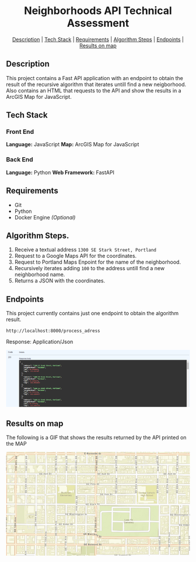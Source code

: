 <h1 align=center>Neighborhoods API Technical Assessment</h1>

<div align=center>
<a href="#description">Description</a> |
<a href="#tech">Tech Stack</a> |
<a href="#requirements">Requirements</a> |
<a href="#steps">Algorithm Steps</a> |
<a href="#endpoints">Endpoints</a> |
<a href="#results">Results on map</a>

</div>




<div id="description"></div>

## Description


This project contains a Fast API application with an endpoint to obtain the result of the recursive algorithm that iterates untill find a new neigborhood. Also contains an HTML that requests to the API and show the results in a ArcGIS Map for JavaScript.

<div id="tech"></div>

## Tech Stack

### Front End

**Language:** JavaScript
**Map:** ArcGIS Map for JavaScript


### Back End

**Language:** Python
**Web Framework:** FastAPI

<div id="requirements"></div>

## Requirements

 * Git
 * Python
 * Docker Engine *(Optional)*

<div id="steps"></div>

## Algorithm Steps.

1. Receive a textual address `1300 SE Stark Street, Portland`
2. Request to a Google Maps API for the coordinates.
3. Request to Portland Maps Enpoint for the name of the neighborhood.
4. Recursively iterates adding `100` to the address untill find a new neighborhood name. 
5. Returns a JSON with the coordinates.


<div id="endpoints"></div>

## Endpoints

This project currently contains just one endpoint to obtain the algorithm result.

```
http://localhost:8000/process_adress
```

Response: Application/Json

<img src="./readme_images/api_result.png">


<div id="results"></div>

## Results on map

The following is a GIF that shows the results returned by the API printed on the MAP


<img src="./readme_images/graphical_result.gif">



